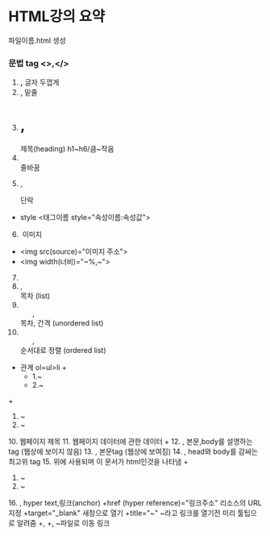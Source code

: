 # HTML강의 요약

파일이름.html 생성

###  문법 tag <>,</>
1. <strong>,</strong> 글자 두껍게 
2. <u>,</u> 밑줄
3. <h1>,</h1> 제목(heading) h1~h6/큼~작음
4. <br> 줄바꿈
5. <p>,</p> 단락 
+ style <태그이름 style="속성이름:속성값">
6. <img> 이미지 
+ <img src(source)="이미지 주소">
+ <img width(너비)="~%,~">
7. <li>,</li> 목차 (list)
8. <ul>,</ul> 목차, 간격 (unordered list)
9. <ol>,</ol> 순서대로 정렬 (ordered list)
+ 관계 ol=ul>li
+<ul>
	<li> 1.~</li>
	<li> 2.~</il>
 </ul>
+<ol>
	<li>~</li>
	<li>~</il>
 </ol>
10. <title>,</title> 웹페이지 제목
11. <meta> 웹페이지 데이터에 관한 데이터
+<meta charset(문자)="utf-8">
12. <head>,</head> 본문,body를 설명하는tag (웹상에 보이지 않음)
13. <body>,</body> 본문tag (웹상에 보여짐)
14. <html>,</html> head와 body를 감싸는 최고위 tag
15. <!doctype html> <html>위에 사용되며 이 문서가 html인것을 나타냄
+ <!doctype html>
   <html>
   <head>
	<title></title>
	<meta charset(문자)="utf-8">
   </head>
   <body>
  <ol>
	<li>~</li>
	<li>~</il>
   </ol>
   </body>
   </html>
16. <a>,</a> hyper text,링크(anchor) 
+href (hyper reference)="링크주소" 리소스의 URL지정
+target="_blank" 새창으로 열기
+title="~" ~라고 링크를 열기전 미리 툴팁으로 알려줌
+<a href(hyper reference)="링크주소" target="_blank" title="~">,</a>
+<a href="~.html">,</a> ~파일로 이동 링크
